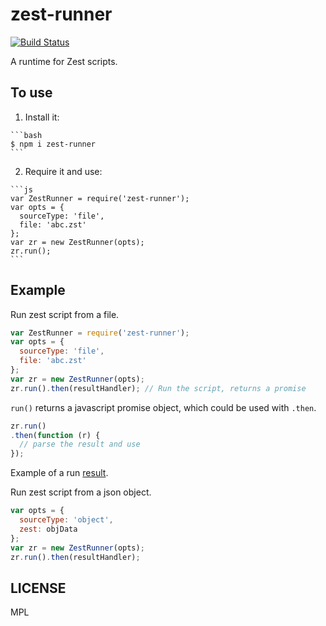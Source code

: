 # zest-runner

[![Build Status](https://travis-ci.org/darkowlzz/zest-runner.svg?branch=master)](https://travis-ci.org/darkowlzz/zest-runner)

A runtime for Zest scripts.

## To use

  1. Install it:
  
    ```bash
    $ npm i zest-runner
    ```
    
  2. Require it and use:

    ```js
    var ZestRunner = require('zest-runner');
    var opts = {
      sourceType: 'file',
      file: 'abc.zst'
    };
    var zr = new ZestRunner(opts);
    zr.run();
    ```

## Example

Run zest script from a file.

```js
var ZestRunner = require('zest-runner');
var opts = {
  sourceType: 'file',
  file: 'abc.zst'
};
var zr = new ZestRunner(opts);
zr.run().then(resultHandler); // Run the script, returns a promise
```
`run()` returns a javascript promise object, which could be used with `.then`.

```js
zr.run()
.then(function (r) {
  // parse the result and use
});
```
Example of a run [result](https://pastebin.mozilla.org/8823086).

Run zest script from a json object.

```js
var opts = {
  sourceType: 'object',
  zest: objData
};
var zr = new ZestRunner(opts);
zr.run().then(resultHandler);
```

## LICENSE

MPL
